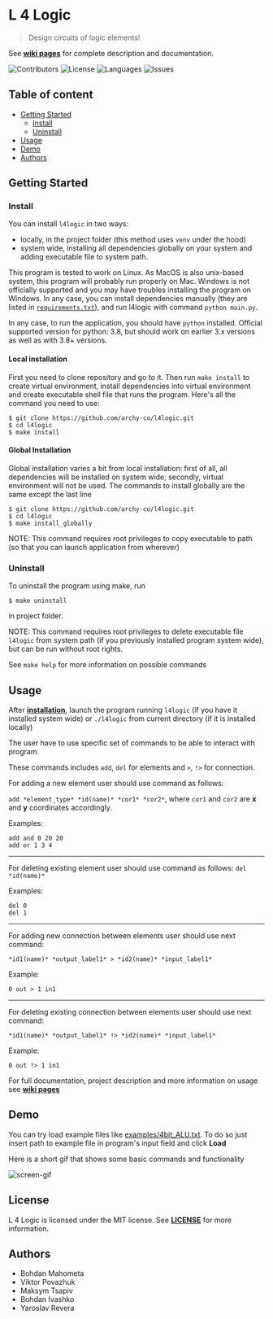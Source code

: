 # L 4 Logic
> Design circuits of logic elements!

See **[wiki pages](https://github.com/archy-co/l4logic/wiki)** for complete description and documentation.

![Contributors](https://img.shields.io/github/contributors/archy-co/l4logic)
![License](https://img.shields.io/github/license/archy-co/l4logic)
![Languages](https://img.shields.io/github/languages/top/archy-co/l4logic)
![Issues](https://img.shields.io/github/issues-closed/archy-co/l4logic)

## Table of content

* [Getting Started](#getting-started)
    * [Install](#install)
    * [Uninstall](#uninstall)
* [Usage](#usage)
* [Demo](#demo)
* [Authors](#authors)

## Getting Started
### Install
You can install `l4logic` in two ways:
* locally, in the project folder (this method uses `venv` under the hood)
* system wide, installing all dependencies globally on your system and adding executable file
to system path.

This program is tested to work on Linux. As MacOS is also unix-based system, this program
will probably run properly on Mac. Windows is not officially supported and you may have troubles
installing the program on Windows. In any case, you can install dependencies manually 
(they are listed in [`requirements.txt`](https://github.com/archy-co/l4logic/blob/main/requirements.txt)), and run l4logic with command `python main.py`.

In any case, to run the application, you should have `python` installed. Official supported version for python: 3.8, but should work on earlier 3.x versions as well as with 3.8+ versions.

#### Local installation
First you need to clone repository and go to it. Then run `make install` to create virtual
environment, install dependencies into virtual environment and create executable shell file
that runs the program. Here's all the command you need to use:

```shell
$ git clone https://github.com/archy-co/l4logic.git
$ cd l4logic
$ make install
```

#### Global Installation
Global installation varies a bit from local installation: first of all, all dependencies will be
installed on system wide; secondly, virtual environment will not be used. The commands to install
globally are the same except the last line
```shell
$ git clone https://github.com/archy-co/l4logic.git
$ cd l4logic
$ make install_globally
```
NOTE: This command requires root privileges to copy executable to path (so that you can
launch application from wherever)

### Uninstall
To uninstall the program using make, run

```shell
$ make uninstall
```

in project folder.

NOTE: This command requires root privileges to delete executable file `l4logic` from system path
(if you previously installed program system wide), but can be run without root rights.

See `make help` for more information on possible commands

## Usage

After **[installation](#installation)**, launch the program running `l4logic` (if you have it
installed system wide) or `./l4logic` from current directory (if it is installed locally)

The user have to use specific set of commands to be able to interact with program.

These commands includes `add`, `del` for elements and `>`, `!>` for connection.

For adding a new element user should use command as follows:

`add *element_type* *id(name)* *cor1* *cor2*`, where `cor1` and `cor2` are **x** and **y** coordinates accordingly.

Examples:

    add and 0 20 20
    add or 1 3 4

---

For deleting existing element user should use command as follows:
`del *id(name)*`

Examples:

    del 0
    del 1

---

For adding new connection between elements user should use next command:

`*id1(name)* *output_label1* > *id2(name)* *input_label1*`

Example:

    0 out > 1 in1

---

For deleting existing connection between elements user should use next command:

`*id1(name)* *output_label1* !> *id2(name)* *input_label1*`

Example:

    0 out !> 1 in1

For full documentation, project description and more information on usage see **[wiki pages](https://github.com/archy-co/l4logic/wiki)**

## Demo
You can try load example files like [examples/4bit_ALU.txt](https://github.com/archy-co/l4logic/blob/master/images/demo.gif). To do so just insert path to example file in program's input field and click **Load**

Here is a short gif that shows some basic commands and functionality

![screen-gif](./images/demo.gif)

## License
L 4 Logic is licensed under the MIT license. See **[LICENSE](https://github.com/archy-co/l4logic/blob/master/LICENSE)** for more information.


## Authors
* Bohdan Mahometa
* Viktor Povazhuk
* Maksym Tsapiv
* Bohdan Ivashko
* Yaroslav Revera

